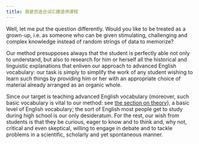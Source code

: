 ```yaml
---
title: 我是否适合词汇建造师课程
---
```


Well, let me put the question differently. Would you like to be treated as a grown-up, i.e. as someone who can be given stimulating, challenging and complex knowledge instead of random strings of data to memorize?

<!--more-->

Our method presupposes always that the student is perfectly able not only to understand, but also to research for him or herself all the historical and linguistic explanations that enliven our approach to advanced English vocabulary: our task is simply to simplify the work of any student wishing to learn such things by providing him or her with an appropriate choice of material already arranged as an organic whole.

Since our target is teaching advanced English vocabulary (moreover, such basic vocabulary is vital to our method: see [the section on theory](/academic/post/003/)), a basic level of English vocabulary; the sort of English most people get to study during high school is our only desideratum. For the rest, our wish from students is that they be curious, eager to know and to think and, why not, critical and even skeptical, willing to engage in debate and to tackle problems in a scientific, scholarly and yet spontaneous manner.